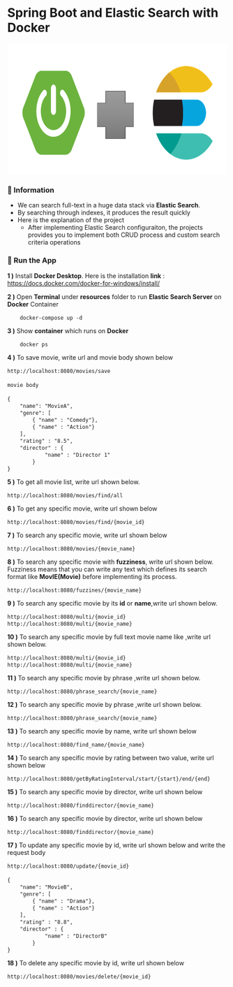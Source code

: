 # Spring Boot and Elastic Search with Docker

<img src="screenshots\elasticsearch_springboot.PNG" alt="Main Information" width="800" height="300">

### 📖 Information

<ul style="list-style-type:disc">
  <li>We can search full-text in a huge data stack via <b>Elastic Search</b>.</li>
  <li>By searching through indexes, it produces the result quickly </li>
  <li>Here is the explanation of the project
      <ul>
        <li>After implementing Elastic Search configuraiton, the projects provides you to implement both CRUD process and custom search criteria operations</li>
      </ul>
  </li>
</ul>

### 🔨 Run the App

<b>1 )</b> Install <b>Docker Desktop</b>. Here is the installation <b>link</b> : https://docs.docker.com/docker-for-windows/install/

<b>2 )</b> Open <b>Terminal</b> under <b>resources</b> folder to run <b>Elastic Search Server</b> on <b>Docker</b> Container
```
    docker-compose up -d
```

<b>3 )</b> Show <b>container</b> which runs on <b>Docker</b>
```
    docker ps
```

<b>4 )</b> To save movie, write url and movie body shown below
```
http://localhost:8080/movies/save

movie body

{
    "name": "MovieA",
    "genre": [
        { "name" : "Comedy"},
        { "name" : "Action"}
    ],
    "rating" : "8.5",
    "director" : {
            "name" : "Director 1"
        }
}
```
<b>5 )</b> To get all movie list, write url shown below.
```
http://localhost:8080/movies/find/all
```

<b>6 )</b> To get any specific movie, write url shown below
```
http://localhost:8080/movies/find/{movie_id}
```

<b>7 )</b> To search any specific movie, write url shown below
```
http://localhost:8080/movies/{movie_name}
```

<b>8 )</b> To search any specific movie with <b>fuzziness</b>, write url shown below. Fuzziness means that you can write any text which defines its search format like <b>MovIE(Movie)</b> before implementing its process.
```
http://localhost:8080/fuzzines/{movie_name}
```

<b>9 )</b> To search any specific movie by its <b>id</b> or <b>name</b>,write url shown below. 
```
http://localhost:8080/multi/{movie_id}
http://localhost:8080/multi/{movie_name}
```

<b>10 )</b> To search any specific movie by full text movie name like ,write url shown below. 
```
http://localhost:8080/multi/{movie_id}
http://localhost:8080/multi/{movie_name}
```

<b>11 )</b> To search any specific movie by phrase ,write url shown below. 
```
http://localhost:8080/phrase_search/{movie_name}
```

<b>12 )</b> To search any specific movie by phrase ,write url shown below. 
```
http://localhost:8080/phrase_search/{movie_name}
```

<b>13 )</b> To search any specific movie by name, write url shown below
```
http://localhost:8080/find_name/{movie_name}
```

<b>14 )</b> To search any specific movie by rating between two value, write url shown below
```
http://localhost:8080/getByRatingInterval/start/{start}/end/{end}
```

<b>15 )</b> To search any specific movie by director, write url shown below
```
http://localhost:8080/finddirector/{movie_name}
```

<b>16 )</b> To search any specific movie by director, write url shown below
```
http://localhost:8080/finddirector/{movie_name}
```

<b>17 )</b> To update any specific movie by id, write url shown below and write the request body
```
http://localhost:8080/update/{movie_id}

{
    "name": "MovieB",
    "genre": [
        { "name" : "Drama"},
        { "name" : "Action"}
    ],
    "rating" : "8.8",
    "director" : {
            "name" : "DirectorB"
        }
}
```

<b>18 )</b> To delete any specific movie by id, write url shown below
```
http://localhost:8080/movies/delete/{movie_id}
```